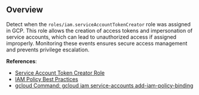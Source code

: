## Overview

Detect when the `roles/iam.serviceAccountTokenCreator` role was assigned in GCP. This role allows the creation of access tokens and impersonation of service accounts, which can lead to unauthorized access if assigned improperly. Monitoring these events ensures secure access management and prevents privilege escalation.

**References**:
- [Service Account Token Creator Role](https://cloud.google.com/iam/docs/understanding-roles#service-account-roles)
- [IAM Policy Best Practices](https://cloud.google.com/iam/docs/using-iam-securely)
- [gcloud Command: gcloud iam service-accounts add-iam-policy-binding](https://cloud.google.com/sdk/gcloud/reference/iam/service-accounts/add-iam-policy-binding)
